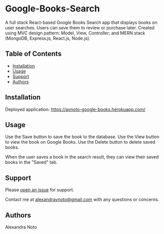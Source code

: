 # Google-Books-Search

A full stack React-based Google Books Search app that displays books on user searches. Users can save them to review or purchase later. Created using MVC design pattern: Model, View, Controller; and MERN stack (MongoDB, Express.js, React.js, Node.js).

## Table of Contents

- [Installation](#installation)
- [Usage](#usage)
- [Support](#support)
- [Authors](#authors)

## Installation

Deployed application: https://avnoto-google-books.herokuapp.com/

## Usage

Use the Save button to save the book to the database.
Use the View button to view the book on Google Books.
Use the Delete button to delete saved books.

When the user saves a book in the search result, they can view their saved books in the "Saved" tab.

## Support

Please [open an issue](https://github.com/avnoto/Google-Books-Search/issues/new) for support.

Contact me at alexandravnoto@gmail.com with any questions or concerns.

## Authors

Alexandra Noto
